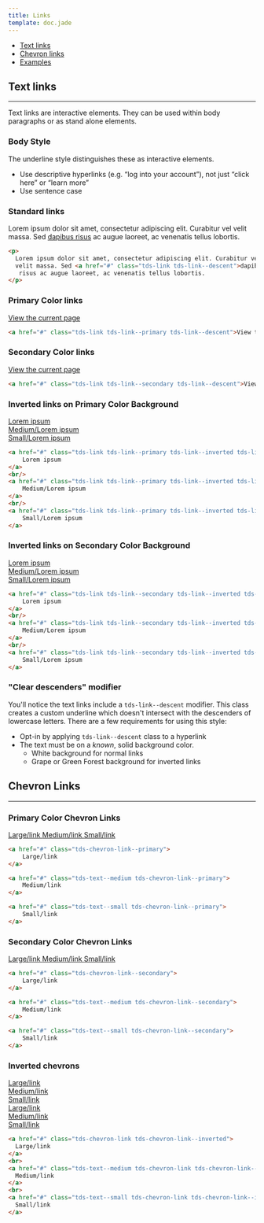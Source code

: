 ```yaml
---
title: Links
template: doc.jade
---
```


* [Text links](#text-links)
* [Chevron links](#chevron-links)
* [Examples](/examples/links.html)

## Text links

---

Text links are interactive elements. They can be used within body paragraphs or as stand alone elements.

### Body Style

The underline style distinguishes these as interactive elements.

- Use descriptive hyperlinks (e.g. “log into your account”), not just “click here” or “learn more”
- Use sentence case

### Standard links

<div class="example example--type">
  <p>Lorem ipsum dolor sit amet, consectetur adipiscing elit. Curabitur vel velit massa. Sed <a href="#" class="tds-link tds-link--descent">dapibus risus</a> ac augue laoreet, ac venenatis tellus lobortis.</p>
</div>

```html
<p>
  Lorem ipsum dolor sit amet, consectetur adipiscing elit. Curabitur vel
  velit massa. Sed <a href="#" class="tds-link tds-link--descent">dapibus</a>
   risus ac augue laoreet, ac venenatis tellus lobortis.
</p>
```

### Primary Color links

<div class="example example--type">
    <a href="#" class="tds-link tds-link--primary tds-link--descent">View the current page</a>
</div>

```html
<a href="#" class="tds-link tds-link--primary tds-link--descent">View the current page</a>
```

### Secondary Color links

<div class="example example--type">
    <a href="#" class="tds-link tds-link--secondary tds-link--descent">View the current page</a>
</div>

```html
<a href="#" class="tds-link tds-link--secondary tds-link--descent">View the current page</a>
```

### Inverted links on Primary Color Background

<div class="example example--inverted example--primary">
    <a href="#" class="tds-link tds-link--primary tds-link--inverted tds-link--descent">
        Lorem ipsum
    </a>
    <br/>
    <a href="#" class="tds-link tds-link--primary tds-link--inverted tds-link--descent text--medium">
        Medium/Lorem ipsum
    </a>
    <br/>
    <a href="#" class="tds-link tds-link--primary tds-link--inverted tds-link--descent tds-text--small">
        Small/Lorem ipsum
    </a>
</div>

```html
<a href="#" class="tds-link tds-link--primary tds-link--inverted tds-link--descent">
    Lorem ipsum
</a>
<br/>
<a href="#" class="tds-link tds-link--primary tds-link--inverted tds-link--descent text--medium">
    Medium/Lorem ipsum
</a>
<br/>
<a href="#" class="tds-link tds-link--primary tds-link--inverted tds-link--descent tds-text--small">
    Small/Lorem ipsum
</a>
```

### Inverted links on Secondary Color Background
<div class="example example--inverted example--secondary">
    <a href="#" class="tds-link tds-link--secondary tds-link--inverted tds-link--descent">
        Lorem ipsum
    </a>
    <br/>
    <a href="#" class="tds-link tds-link--secondary tds-link--inverted tds-link--descent text--medium">
        Medium/Lorem ipsum
    </a>
    <br/>
    <a href="#" class="tds-link tds-link--secondary tds-link--inverted tds-link--descent tds-text--small">
        Small/Lorem ipsum
    </a>
</div>

```html
<a href="#" class="tds-link tds-link--secondary tds-link--inverted tds-link--descent">
    Lorem ipsum
</a>
<br/>
<a href="#" class="tds-link tds-link--secondary tds-link--inverted tds-link--descent tds-text--medium">
    Medium/Lorem ipsum
</a>
<br/>
<a href="#" class="tds-link tds-link--secondary tds-link--inverted tds-link--descent tds-text--small">
    Small/Lorem ipsum
</a>
```

### "Clear descenders" modifier

You'll notice the text links include a `tds-link--descent` modifier. This class creates a custom underline which doesn't intersect with the descenders of lowercase letters. There are a few requirements for using this style:

* Opt-in by applying `tds-link--descent` class to a hyperlink
* The text must be on a *known*, solid background color.
    * White background for normal links
    * Grape or Green Forest background for inverted links

## Chevron Links

---

### Primary Color Chevron Links

<a href="#" class="tds-chevron-link--primary">
    Large/link
</a>

<a href="#" class="tds-text--medium tds-chevron-link--primary">
    Medium/link
</a>

<a href="#" class="tds-text--small tds-chevron-link--primary">
    Small/link
</a>


```html
<a href="#" class="tds-chevron-link--primary">
    Large/link
</a>

<a href="#" class="tds-text--medium tds-chevron-link--primary">
    Medium/link
</a>

<a href="#" class="tds-text--small tds-chevron-link--primary">
    Small/link
</a>
```

### Secondary Color Chevron Links

<a href="#" class="tds-chevron-link--secondary">
    Large/link
</a>

<a href="#" class="tds-text--medium tds-chevron-link--secondary">
    Medium/link
</a>

<a href="#" class="tds-text--small tds-chevron-link--secondary">
    Small/link
</a>


```html
<a href="#" class="tds-chevron-link--secondary">
    Large/link
</a>

<a href="#" class="tds-text--medium tds-chevron-link--secondary">
    Medium/link
</a>

<a href="#" class="tds-text--small tds-chevron-link--secondary">
    Small/link
</a>
```

### Inverted chevrons

<div class="example example--inverted example--primary">
  <a href="#" class="tds-chevron-link tds-chevron-link--inverted">
    Large/link
  </a>
  <br>
  <a href="#" class="tds-text--medium tds-chevron-link tds-chevron-link--inverted">
    Medium/link
  </a>
  <br>
  <a href="#" class="tds-text--small tds-chevron-link tds-chevron-link--inverted">
    Small/link
  </a>
</div>

<div class="example example--inverted example--secondary">
  <a href="#" class="tds-chevron-link tds-chevron-link--inverted">
    Large/link
  </a>
  <br>
  <a href="#" class="tds-text--medium tds-chevron-link tds-chevron-link--inverted">
    Medium/link
  </a>
  <br>
  <a href="#" class="tds-text--small tds-chevron-link tds-chevron-link--inverted">
    Small/link
  </a>
</div>

```html
<a href="#" class="tds-chevron-link tds-chevron-link--inverted">
  Large/link
</a>
<br>
<a href="#" class="tds-text--medium tds-chevron-link tds-chevron-link--inverted">
  Medium/link
</a>
<br>
<a href="#" class="tds-text--small tds-chevron-link tds-chevron-link--inverted">
  Small/link
</a>
```
